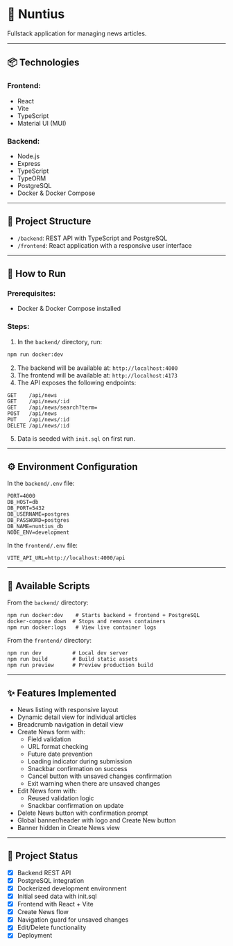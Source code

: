 # 📰 **Nuntius**

Fullstack application for managing news articles.

---

## 📦 **Technologies**
### **Frontend:**
- React
- Vite
- TypeScript
- Material UI (MUI)
### **Backend:**
- Node.js
- Express
- TypeScript
- TypeORM
- PostgreSQL
- Docker & Docker Compose

---

## 📁 **Project Structure**
- `/backend`: REST API with TypeScript and PostgreSQL
- `/frontend`: React application with a responsive user interface

---

## 🚀 **How to Run**
### Prerequisites:
- Docker & Docker Compose installed

### Steps:
1. In the `backend/` directory, run:
```bash
npm run docker:dev
```
2. The backend will be available at:
```http://localhost:4000```
3. The frontend will be available at:
```http://localhost:4173```
4. The API exposes the following endpoints:
```
GET    /api/news
GET    /api/news/:id
GET    /api/news/search?term=
POST   /api/news
PUT    /api/news/:id
DELETE /api/news/:id
```
5. Data is seeded with `init.sql` on first run.

---

## ⚙️ **Environment Configuration**
In the `backend/.env` file:
```
PORT=4000
DB_HOST=db
DB_PORT=5432
DB_USERNAME=postgres
DB_PASSWORD=postgres
DB_NAME=nuntius_db
NODE_ENV=development
```

In the `frontend/.env` file:
```
VITE_API_URL=http://localhost:4000/api
```

---

## 🧪 **Available Scripts**
From the `backend/` directory:
```
npm run docker:dev    # Starts backend + frontend + PostgreSQL
docker-compose down  # Stops and removes containers
npm run docker:logs   # View live container logs
```

From the `frontend/` directory:
```
npm run dev          # Local dev server
npm run build        # Build static assets
npm run preview      # Preview production build
```

---

## ✨ **Features Implemented**
- News listing with responsive layout
- Dynamic detail view for individual articles
- Breadcrumb navigation in detail view
- Create News form with:
  - Field validation
  - URL format checking
  - Future date prevention
  - Loading indicator during submission
  - Snackbar confirmation on success
  - Cancel button with unsaved changes confirmation
  - Exit warning when there are unsaved changes
- Edit News form with:
  - Reused validation logic
  - Snackbar confirmation on update
- Delete News button with confirmation prompt
- Global banner/header with logo and Create New button
- Banner hidden in Create News view

---

## 📌 **Project Status**
- [x] Backend REST API
- [x] PostgreSQL integration
- [x] Dockerized development environment
- [x] Initial seed data with init.sql
- [x] Frontend with React + Vite
- [x] Create News flow
- [x] Navigation guard for unsaved changes
- [x] Edit/Delete functionality
- [x] Deployment